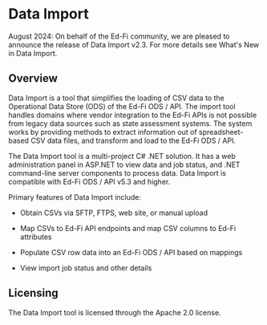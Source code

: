 # Data Import

August 2024: On behalf of the Ed-Fi community, we are pleased to announce the release of Data Import v2.3. For more details see What's New in Data Import.

## Overview

Data Import is a tool that simplifies the loading of CSV data to the Operational Data Store (ODS) of the Ed-Fi ODS / API. The import tool handles domains where vendor integration to the Ed-Fi APIs is not possible from legacy data sources such as state assessment systems. The system works by providing methods to extract information out of spreadsheet-based CSV data files, and transform and load to the Ed-Fi ODS / API.

The Data Import tool is a multi-project C# .NET solution. It has a web administration panel in ASP.NET to view data and job status, and .NET command-line server components to process data. Data Import is compatible with Ed-Fi ODS / API v5.3 and higher.

Primary features of Data Import include:

* Obtain CSVs via SFTP, FTPS, web site, or manual upload

* Map CSVs to Ed-Fi API endpoints and map CSV columns to Ed-Fi attributes

* Populate CSV row data into an Ed-Fi ODS / API based on mappings

* View import job status and other details

## Licensing

The Data Import tool is licensed through the Apache 2.0 license.
